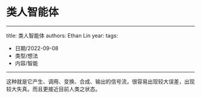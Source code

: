 # 类人智能体


---
title: 类人智能体
authors: Ethan Lin
year:
tags:
  - 日期/2022-09-08 
  - 类型/想法 
  - 内容/智能 
---




这种就是它产生、调用、变换、合成、输出的信号流，很容易出现较大误差，出现较大失真。而且更接近目前人类之状态。